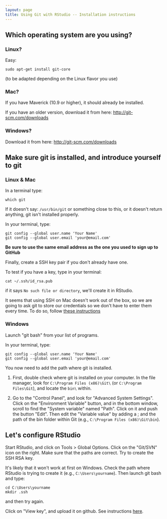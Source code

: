 ```yaml
---
layout: page
title: Using Git with RStudio -- Installation instructions
---
```


## Which operating system are you using?

### Linux?

Easy:

```
sudo apt-get install git-core
```

(to be adapted depending on the Linux flavor you use)

### Mac?

If you have Maverick (10.9 or higher), it should already be installed.

If you have an older version, download it from here:
http://git-scm.com/downloads

### Windows?

Download it from here: http://git-scm.com/downloads


## Make sure git is installed, and introduce yourself to git

### Linux & Mac

In a terminal type:

```
which git
```

If it doesn't say: `/usr/bin/git` or something close to this, or it doesn't
return anything, git isn't installed properly.

In your terminal, type:

```
git config --global user.name 'Your Name'
git config --global user.email 'your@email.com'
```

**Be sure to use the same email address as the one you used to sign up to
  GitHub**

Finally, create a SSH key pair if you don't already have one.

To test if you have a key, type in your terminal:

```
cat ~/.ssh/id_rsa.pub
```

if it says `No such file or directory`, we'll create it in RStudio.

It seems that using SSH on Mac doesn't work out of the box, so we are going to
ask git to store our credentials so we don't have to enter them every time. To
do so, follow [these instructions](https://help.github.com/articles/caching-your-github-password-in-git/#platform-mac)

### Windows

Launch "git bash" from your list of programs.

In your terminal, type:

```
git config --global user.name 'Your Name'
git config --global user.email 'your@email.com'
```

You now need to add the path where git is installed.

1. First, double check where git is installed on your computer. In the file
	manager, look for `C:\Program Files (x86)\Git\` (or `C:\Program Files\Git`), and
	locate the `bin\` within.

2. Go to the "Control Panel", and look for "Advanced System Settings". Click on
   the "Environment Variable" button, and in the bottom window, scroll to find
   the "System variable" named "Path". Click on it and push the button
   "Edit". Then edit the "Variable value" by adding a ; and the path of the bin
   folder within Git (e.g., `C:\Program Files (x86)\Git\bin`).

## Let's configure RStudio

Start RStudio, and click on Tools > Global Options. Click on the "Git/SVN" icon
on the right. Make sure that the paths are correct. Try to create the SSH RSA
key.

It's likely that it won't work at first on Windows. Check the path where RStudio
is trying to create it (e.g., `C:\Users\yourname`). Then launch git bash and
type:

```
cd C:\Users\yourname
mkdir .ssh
```

and then try again.

Click on "View key", and upload it on github. See instructions
[here](https://help.github.com/articles/generating-ssh-keys/#step-3-add-your-ssh-key-to-your-account).
